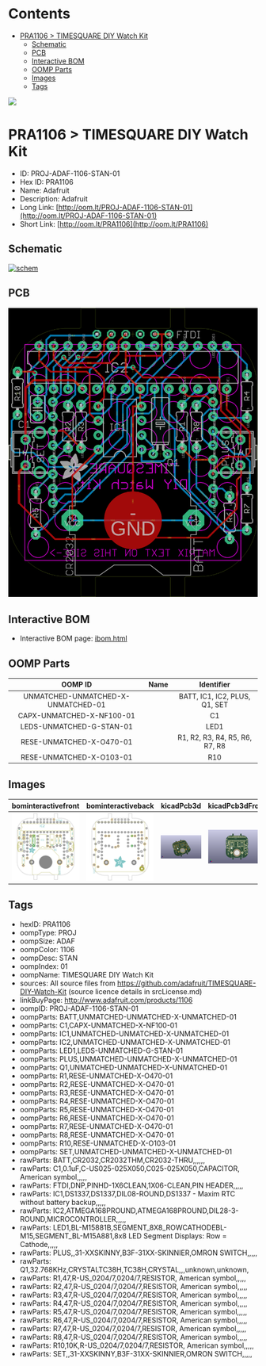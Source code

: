 



Contents
========

* [PRA1106 > TIMESQUARE DIY Watch Kit](#pra1106--timesquare-diy-watch-kit)
	* [Schematic](#schematic)
	* [PCB](#pcb)
	* [Interactive BOM](#interactive-bom)
	* [OOMP Parts](#oomp-parts)
	* [Images](#images)
	* [Tags](#tags)
  
![][im]
# PRA1106 > TIMESQUARE DIY Watch Kit

- ID: PROJ-ADAF-1106-STAN-01
- Hex ID: PRA1106
- Name: Adafruit
- Description: Adafruit
- Long Link: [http://oom.lt/PROJ-ADAF-1106-STAN-01](http://oom.lt/PROJ-ADAF-1106-STAN-01)
- Short Link: [http://oom.lt/PRA1106](http://oom.lt/PRA1106)

## Schematic
  
[![schem](eagleSchemImage.png)](eagleSchemImage.png)
## PCB
  
[![pcb](eagleImage.png)](eagleImage.png)
## Interactive BOM

- Interactive BOM page: [ibom.html](https://htmlpreview.github.io/?https://github.com/oomlout/oomlout_OOMP_projects/blob/main/PROJ-ADAF-1106-STAN-01/kicad/bom/ibom.html)

## OOMP Parts
  

|OOMP ID|Name|Identifier|
| :---: | :---: | :---: |
|UNMATCHED-UNMATCHED-X-UNMATCHED-01||BATT, IC1, IC2, PLUS, Q1, SET|
|CAPX-UNMATCHED-X-NF100-01||C1|
|LEDS-UNMATCHED-G-STAN-01||LED1|
|RESE-UNMATCHED-X-O470-01||R1, R2, R3, R4, R5, R6, R7, R8|
|RESE-UNMATCHED-X-O103-01||R10|

## Images
  
  

|bominteractivefront|bominteractiveback|kicadPcb3d|kicadPcb3dFront|kicadPcb3dBack|eagleImage|eagleSchemImage|pcbdraw|pcbdrawback|
| :---: | :---: | :---: | :---: | :---: | :---: | :---: | :---: | :---: |
|[![bominteractivefront](bomFront_140.png)](bomFront.png)|[![bominteractiveback](bomBack_140.png)](bomBack.png)|[![kicadPcb3d](kicadPcb3d_140.png)](kicadPcb3d.png)|[![kicadPcb3dFront](kicadPcb3dFront_140.png)](kicadPcb3dFront.png)|[![kicadPcb3dBack](kicadPcb3dBack_140.png)](kicadPcb3dBack.png)|[![eagleImage](eagleImage_140.png)](eagleImage.png)|[![eagleSchemImage](eagleSchemImage_140.png)](eagleSchemImage.png)|[![pcbdraw](pcbdraw_140.png)](pcbdraw.png)|[![pcbdrawback](pcbdrawBack_140.png)](pcbdrawBack.png)|

## Tags

- hexID: PRA1106
- oompType: PROJ
- oompSize: ADAF
- oompColor: 1106
- oompDesc: STAN
- oompIndex: 01
- oompName: TIMESQUARE DIY Watch Kit
- sources: All source files from https://github.com/adafruit/TIMESQUARE-DIY-Watch-Kit (source licence details in srcLicense.md)
- linkBuyPage: http://www.adafruit.com/products/1106
- oompID: PROJ-ADAF-1106-STAN-01
- oompParts: BATT,UNMATCHED-UNMATCHED-X-UNMATCHED-01
- oompParts: C1,CAPX-UNMATCHED-X-NF100-01
- oompParts: IC1,UNMATCHED-UNMATCHED-X-UNMATCHED-01
- oompParts: IC2,UNMATCHED-UNMATCHED-X-UNMATCHED-01
- oompParts: LED1,LEDS-UNMATCHED-G-STAN-01
- oompParts: PLUS,UNMATCHED-UNMATCHED-X-UNMATCHED-01
- oompParts: Q1,UNMATCHED-UNMATCHED-X-UNMATCHED-01
- oompParts: R1,RESE-UNMATCHED-X-O470-01
- oompParts: R2,RESE-UNMATCHED-X-O470-01
- oompParts: R3,RESE-UNMATCHED-X-O470-01
- oompParts: R4,RESE-UNMATCHED-X-O470-01
- oompParts: R5,RESE-UNMATCHED-X-O470-01
- oompParts: R6,RESE-UNMATCHED-X-O470-01
- oompParts: R7,RESE-UNMATCHED-X-O470-01
- oompParts: R8,RESE-UNMATCHED-X-O470-01
- oompParts: R10,RESE-UNMATCHED-X-O103-01
- oompParts: SET,UNMATCHED-UNMATCHED-X-UNMATCHED-01
- rawParts: BATT,CR2032,CR2032THM,CR2032-THRU,,,,,,
- rawParts: C1,0.1uF,C-US025-025X050,C025-025X050,CAPACITOR, American symbol,,,,,
- rawParts: FTDI,DNP,PINHD-1X6CLEAN,1X06-CLEAN,PIN HEADER,,,,,
- rawParts: IC1,DS1337,DS1337,DIL08-ROUND,DS1337 - Maxim RTC without battery backup,,,,,
- rawParts: IC2,ATMEGA168PROUND,ATMEGA168PROUND,DIL28-3-ROUND,MICROCONTROLLER,,,,,
- rawParts: LED1,BL-M15881B,SEGMENT_8X8_ROWCATHODEBL-M15,SEGMENT_BL-M15A881,8x8 LED Segment Displays: Row = Cathode,,,,,
- rawParts: PLUS,,31-XXSKINNY,B3F-31XX-SKINNIER,OMRON SWITCH,,,,,
- rawParts: Q1,32.768KHz,CRYSTALTC38H,TC38H,CRYSTAL,,,unknown,unknown,
- rawParts: R1,47,R-US_0204/7,0204/7,RESISTOR, American symbol,,,,,
- rawParts: R2,47,R-US_0204/7,0204/7,RESISTOR, American symbol,,,,,
- rawParts: R3,47,R-US_0204/7,0204/7,RESISTOR, American symbol,,,,,
- rawParts: R4,47,R-US_0204/7,0204/7,RESISTOR, American symbol,,,,,
- rawParts: R5,47,R-US_0204/7,0204/7,RESISTOR, American symbol,,,,,
- rawParts: R6,47,R-US_0204/7,0204/7,RESISTOR, American symbol,,,,,
- rawParts: R7,47,R-US_0204/7,0204/7,RESISTOR, American symbol,,,,,
- rawParts: R8,47,R-US_0204/7,0204/7,RESISTOR, American symbol,,,,,
- rawParts: R10,10K,R-US_0204/7,0204/7,RESISTOR, American symbol,,,,,
- rawParts: SET,,31-XXSKINNY,B3F-31XX-SKINNIER,OMRON SWITCH,,,,,



[im]: kicadPcb3d_450.png
